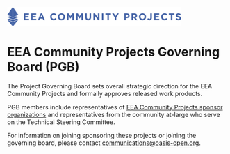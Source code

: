 <img src="artwork/eea-oneline.png" width="400">

# EEA Community Projects Governing Board (PGB)

The Project Governing Board sets overall strategic direction for the EEA Community Projects and formally approves released work products.

PGB members include representatives of [EEA Community Projects sponsor organizations](https://github.com/eea-oasis/managed-open-project/blob/main/SPONSORS.md) and representatives from the community at-large who serve on the Technical Steering Committee.

<!-- * Daniel Burnett, Enterprise Ethereum Alliance ([@burnburn](https://github.com/burnburn))
* Tas Dienes, Ethereum Foundation ([@tasdienes](https://github.com/tasdienes))
* Dan Kochis, Chainlink ([@dk21dk](https://github.com/dk21dk))
* Tracy Kuhrt, Accenture ([@tkuhrt](https://github.com/tkuhrt))
* Chaals Nevile, ConsenSys ([@chaals](https://github.com/chaals))
* Antonio Sabado, Nethermind ([@asabado](https://github.com/asabado))
* Stefan Schmidt, Unibright ([@stefschmidt](https://github.com/stefschmidt))
* Kyle Thomas, Provide ([@kthomas](https://github.com/kthomas))
* John Wolpert, Baseline TSC Chair ([@humbitious](https://github.com/humbitious))
* James Canterbury, Ernst & Young LLP ([@jamescbury](https://github.com/jamescbury))
* Noam Eppel, Morpheus.Network ([@MorpheusNetwork](https://github.com/MorpheusNetwork))
* Melanie Marsollier, Splunk ([@Mel-Marsollier](https://github.com/Mel-Marsollier))
* Olumide Akinwande, Montech ([@MontechStudiosINC](https://github.com/MontechStudiosINC))
* Matt Hepler, Arca
* Anton Mozgovoy, Mover
* Marcus Krug, SAP 
-->
For information on joining sponsoring these projects or joining the governing board, please contact [communications@oasis-open.org](mailto:communications@oasis-open.org).
